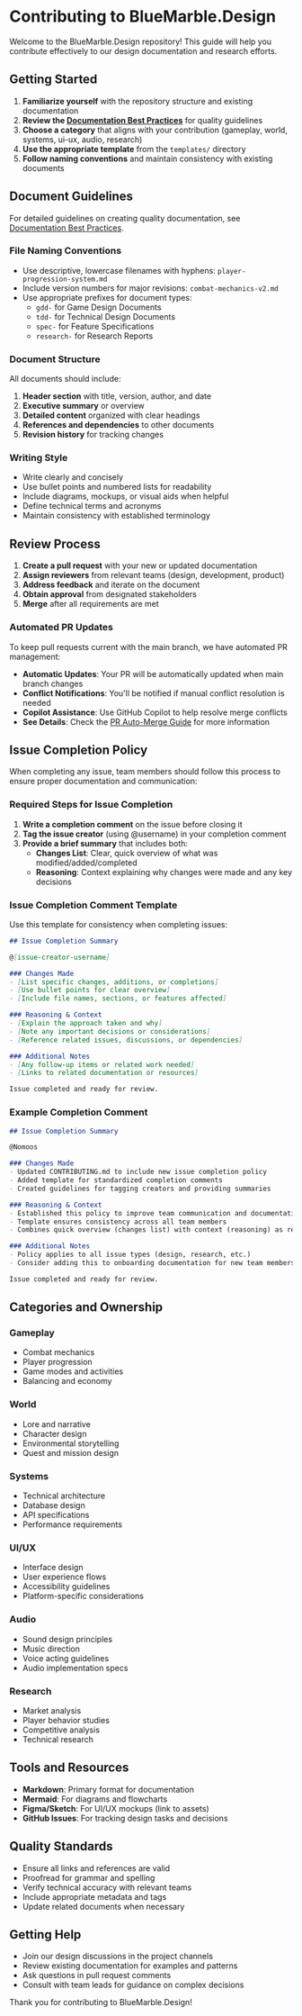 # Contributing to BlueMarble.Design

Welcome to the BlueMarble.Design repository! This guide will help you contribute effectively to our design documentation and research efforts.

## Getting Started

1. **Familiarize yourself** with the repository structure and existing documentation
2. **Review the [Documentation Best Practices](DOCUMENTATION_BEST_PRACTICES.md)** for quality guidelines
3. **Choose a category** that aligns with your contribution (gameplay, world, systems, ui-ux, audio, research)
4. **Use the appropriate template** from the `templates/` directory
5. **Follow naming conventions** and maintain consistency with existing documents

## Document Guidelines

For detailed guidelines on creating quality documentation, see [Documentation Best Practices](DOCUMENTATION_BEST_PRACTICES.md).

### File Naming Conventions

- Use descriptive, lowercase filenames with hyphens: `player-progression-system.md`
- Include version numbers for major revisions: `combat-mechanics-v2.md`
- Use appropriate prefixes for document types:
  - `gdd-` for Game Design Documents
  - `tdd-` for Technical Design Documents
  - `spec-` for Feature Specifications
  - `research-` for Research Reports

### Document Structure

All documents should include:

1. **Header section** with title, version, author, and date
2. **Executive summary** or overview
3. **Detailed content** organized with clear headings
4. **References and dependencies** to other documents
5. **Revision history** for tracking changes

### Writing Style

- Write clearly and concisely
- Use bullet points and numbered lists for readability
- Include diagrams, mockups, or visual aids when helpful
- Define technical terms and acronyms
- Maintain consistency with established terminology

## Review Process

1. **Create a pull request** with your new or updated documentation
2. **Assign reviewers** from relevant teams (design, development, product)
3. **Address feedback** and iterate on the document
4. **Obtain approval** from designated stakeholders
5. **Merge** after all requirements are met

### Automated PR Updates

To keep pull requests current with the main branch, we have automated PR management:

- **Automatic Updates**: Your PR will be automatically updated when main branch changes
- **Conflict Notifications**: You'll be notified if manual conflict resolution is needed
- **Copilot Assistance**: Use GitHub Copilot to help resolve merge conflicts
- **See Details**: Check the [PR Auto-Merge Guide](.github/PR_AUTO_MERGE_GUIDE.md) for more information

## Issue Completion Policy

When completing any issue, team members should follow this process to ensure proper documentation and communication:

### Required Steps for Issue Completion

1. **Write a completion comment** on the issue before closing it
2. **Tag the issue creator** (using @username) in your completion comment
3. **Provide a brief summary** that includes both:
   - **Changes List**: Clear, quick overview of what was modified/added/completed
   - **Reasoning**: Context explaining why changes were made and any key decisions

### Issue Completion Comment Template

Use this template for consistency when completing issues:

```markdown
## Issue Completion Summary

@[issue-creator-username] 

### Changes Made
- [List specific changes, additions, or completions]
- [Use bullet points for clear overview]
- [Include file names, sections, or features affected]

### Reasoning & Context
- [Explain the approach taken and why]
- [Note any important decisions or considerations]
- [Reference related issues, discussions, or dependencies]

### Additional Notes
- [Any follow-up items or related work needed]
- [Links to related documentation or resources]

Issue completed and ready for review.
```

### Example Completion Comment

```markdown
## Issue Completion Summary

@Nomoos 

### Changes Made
- Updated CONTRIBUTING.md to include new issue completion policy
- Added template for standardized completion comments
- Created guidelines for tagging creators and providing summaries

### Reasoning & Context
- Established this policy to improve team communication and documentation
- Template ensures consistency across all team members
- Combines quick overview (changes list) with context (reasoning) as requested

### Additional Notes
- Policy applies to all issue types (design, research, etc.)
- Consider adding this to onboarding documentation for new team members

Issue completed and ready for review.
```

## Categories and Ownership

### Gameplay
- Combat mechanics
- Player progression
- Game modes and activities
- Balancing and economy

### World
- Lore and narrative
- Character design
- Environmental storytelling
- Quest and mission design

### Systems
- Technical architecture
- Database design
- API specifications
- Performance requirements

### UI/UX
- Interface design
- User experience flows
- Accessibility guidelines
- Platform-specific considerations

### Audio
- Sound design principles
- Music direction
- Voice acting guidelines
- Audio implementation specs

### Research
- Market analysis
- Player behavior studies
- Competitive analysis
- Technical research

## Tools and Resources

- **Markdown**: Primary format for documentation
- **Mermaid**: For diagrams and flowcharts
- **Figma/Sketch**: For UI/UX mockups (link to assets)
- **GitHub Issues**: For tracking design tasks and decisions

## Quality Standards

- Ensure all links and references are valid
- Proofread for grammar and spelling
- Verify technical accuracy with relevant teams
- Include appropriate metadata and tags
- Update related documents when necessary

## Getting Help

- Join our design discussions in the project channels
- Review existing documentation for examples and patterns
- Ask questions in pull request comments
- Consult with team leads for guidance on complex decisions

Thank you for contributing to BlueMarble.Design!